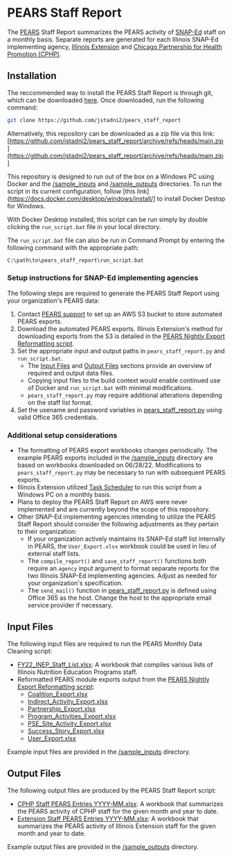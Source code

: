 # PEARS Staff Report

The [PEARS](https://www.k-state.edu/oeie/pears/) Staff Report summarizes the PEARS activity of [SNAP-Ed](https://www.fns.usda.gov/snap/snap-ed) staff on a monthly basis. Separate reports are generated for each Illinois SNAP-Ed implementing agency, [Illinois Extension](https://inep.extension.illinois.edu/) and [Chicago Partnership for Health Promotion \(CPHP\)](https://cphp.uic.edu/).

## Installation

The reccommended way to install the PEARS Staff Report is through git, which can be downloaded [here](https://git-scm.com/downloads). Once downloaded, run the following command:

```bash
git clone https://github.com/jstadni2/pears_staff_report
```

Alternatively, this repository can be downloaded as a zip file via this link:
[https://github.com/jstadni2/pears_staff_report/archive/refs/heads/main.zip](https://github.com/jstadni2/pears_staff_report/archive/refs/heads/main.zip]

This repository is designed to run out of the box on a Windows PC using Docker and the [/sample_inputs](https://github.com/jstadni2/pears_staff_report/tree/main/sample_inputs) and [/sample_outputs](https://github.com/jstadni2/pears_staff_report/tree/main/sample_outputs) directories.
To run the script in its current configuration, follow [this link](https://docs.docker.com/desktop/windows/install/] to install Docker Destop for Windows. 

With Docker Desktop installed, this script can be run simply by double clicking the `run_script.bat` file in your local directory.

The `run_script.bat` file can also be run in Command Prompt by entering the following command with the appropriate path:

```bash
C:\path\to\pears_staff_report\run_script.bat
```

### Setup instructions for SNAP-Ed implementing agencies

The following steps are required to generate the PEARS Staff Report using your organization's PEARS data:
1. Contact [PEARS support](mailto:support@pears.io) to set up an AWS S3 bucket to store automated PEARS exports.
2. Download the automated PEARS exports. Illinois Extension's method for downloading exports from the S3 is detailed in the [PEARS Nightly Export Reformatting script](https://github.com/jstadni2/pears_nightly_export_reformatting).
3. Set the appropriate input and output paths in `pears_staff_report.py` and `run_script.bat`.
	- The [Input Files](#input-files) and [Output Files](#out-files) sections provide an overview of required and output data files.
	- Copying input files to the build context would enable continued use of Docker and `run_script.bat` with minimal modifications.
	- `pears_staff_report.py` may require additional alterations depending on the staff list format. 
4. Set the usename and password variables in [pears_staff_report.py](https://github.com/jstadni2/pears_staff_report/blob/270de975d41a2fea8a9dd83013ed7b56a9460a74/pears_staff_report.py#L279-L280) using valid Office 365 credentials.	

### Additional setup considerations

- The formatting of PEARS export workbooks changes periodically. The example PEARS exports included in the [/sample_inputs](https://github.com/jstadni2/pears_staff_report/tree/main/sample_inputs) directory are based on workbooks downloaded on 06/28/22.
Modifications to `pears_staff_report.py` may be necessary to run with subsequent PEARS exports.
- Illinois Extension utilized [Task Scheduler](https://docs.microsoft.com/en-us/windows/win32/taskschd/task-scheduler-start-page) to run this script from a Windows PC on a monthly basis.
- Plans to deploy the PEARS Staff Report on AWS were never implemented and are currently beyond the scope of this repository.
- Other SNAP-Ed implementing agencies intending to utilize the PEARS Staff Report should consider the following adjustments as they pertain to their organization:
	- If your organization actively maintains its SNAP-Ed staff list internally in PEARS, the `User_Export.xlsx` workbook could be used in lieu of external staff lists.
	- The `compile_report()` and `save_staff_report()` functions both require an `agency` input argument to format separate reports for the two Illinois SNAP-Ed implementing agencies. Adjust as needed for your organization's specification.
	- The `send_mail()` function in [pears_staff_report.py](https://github.com/jstadni2/pears_staff_report/blob/270de975d41a2fea8a9dd83013ed7b56a9460a74/pears_staff_report.py#L313) is defined using Office 365 as the host. Change the host to the appropriate email service provider if necessary.

## Input Files

The following input files are required to run the PEARS Monthly Data Cleaning script:
- [FY22_INEP_Staff_List.xlsx](https://github.com/jstadni2/pears_staff_report/blob/main/sample_inputs/FY22_INEP_Staff_List.xlsx): A workbook that compiles various lists of Illinois Nutrition Education Programs staff.
- Reformatted PEARS module exports output from the [PEARS Nightly Export Reformatting script](https://github.com/jstadni2/pears_nightly_export_reformatting):
	- [Coalition_Export.xlsx](https://github.com/jstadni2/pears_staff_report/blob/main/sample_inputs/Coalition_Export.xlsx)
	- [Indirect_Activity_Export.xlsx](https://github.com/jstadni2/pears_staff_report/blob/main/sample_inputs/Indirect_Activity_Export.xlsx)
	- [Partnership_Export.xlsx](https://github.com/jstadni2/pears_staff_report/blob/main/sample_inputs/Partnership_Export.xlsx)
	- [Program_Activities_Export.xlsx](https://github.com/jstadni2/pears_staff_report/blob/main/sample_inputs/Program_Activities_Export.xlsx)
	- [PSE_Site_Activity_Export.xlsx](https://github.com/jstadni2/pears_staff_report/blob/main/sample_inputs/PSE_Site_Activity_Export.xlsx)
	- [Success_Story_Export.xlsx](https://github.com/jstadni2/pears_staff_report/blob/main/sample_inputs/Success_Story_Export.xlsx)
	- [User_Export.xlsx](https://github.com/jstadni2/pears_staff_report/blob/main/sample_inputs/User_Export.xlsx)

Example input files are provided in the [/sample_inputs](https://github.com/jstadni2/pears_staff_report/tree/main/sample_inputs) directory. 

## Output Files

The following output files are produced by the PEARS Staff Report script:
- [CPHP Staff PEARS Entries YYYY-MM.xlsx](https://github.com/jstadni2/pears_staff_report/blob/main/sample_outputs/CPHP%20Staff%20PEARS%20Entries%202022-05.xlsx): A workbook that summarizes the PEARS activity of CPHP staff for the given month and year to date.
- [Extension Staff PEARS Entries YYYY-MM.xlsx](https://github.com/jstadni2/pears_staff_report/blob/main/sample_outputs/Extension%20Staff%20PEARS%20Entries%202022-05.xlsx): A workbook that summarizes the PEARS activity of Illinois Extension staff for the given month and year to date.

Example output files are provided in the [/sample_outputs](https://github.com/jstadni2/pears_staff_report/tree/main/sample_outputs) directory.